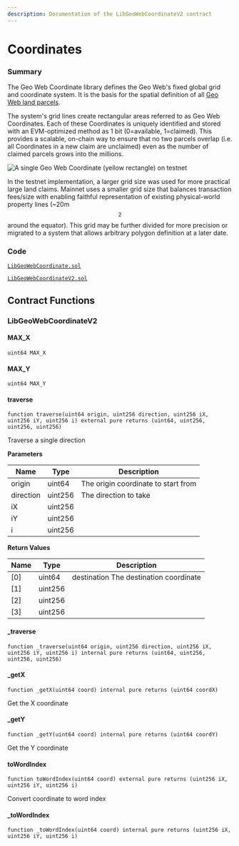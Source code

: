 ```yaml
---
description: Documentation of the LibGeoWebCoordinateV2 contract
---
```


# Coordinates

### Summary

The Geo Web Coordinate library defines the Geo Web's fixed global grid and coordinate system. It is the basis for the spatial definition of all [Geo Web land parcels](../../../../concepts/digital-land.md).

The system's grid lines create rectangular areas referred to as Geo Web Coordinates. Each of these Coordinates is uniquely identified and stored with an EVM-optimized method as 1 bit (0=available, 1=claimed). This provides a scalable, on-chain way to ensure that no two parcels overlap (i.e. all Coordinates in a new claim are unclaimed) even as the number of claimed parcels grows into the millions.

![A single Geo Web Coordinate (yellow rectangle) on testnet](/assets/geo-web-coordinate.png)

In the testnet implementation, a larger grid size was used for more practical large land claims. Mainnet uses a smaller grid size that balances transaction fees/size with enabling faithful representation of existing physical-world property lines (\~20m$$^2$$ around the equator). This grid may be further divided for more precision or migrated to a system that allows arbitrary polygon definition at a later date.

### Code

[`LibGeoWebCoordinate.sol`](https://github.com/Geo-Web-Project/core-contracts/blob/main/contracts/registry/libraries/LibGeoWebCoordinate.sol)

[`LibGeoWebCoordinateV2.sol`](https://github.com/Geo-Web-Project/core-contracts/blob/main/contracts/registry/libraries/LibGeoWebParcelV2.sol)

## Contract Functions

### LibGeoWebCoordinateV2

#### MAX_X

```solidity
uint64 MAX_X
```

#### MAX_Y

```solidity
uint64 MAX_Y
```

#### traverse

```solidity
function traverse(uint64 origin, uint256 direction, uint256 iX, uint256 iY, uint256 i) external pure returns (uint64, uint256, uint256, uint256)
```

Traverse a single direction

**Parameters**

| Name      | Type    | Description                         |
| --------- | ------- | ----------------------------------- |
| origin    | uint64  | The origin coordinate to start from |
| direction | uint256 | The direction to take               |
| iX        | uint256 |                                     |
| iY        | uint256 |                                     |
| i         | uint256 |                                     |

**Return Values**

| Name | Type    | Description                            |
| ---- | ------- | -------------------------------------- |
| \[0] | uint64  | destination The destination coordinate |
| \[1] | uint256 |                                        |
| \[2] | uint256 |                                        |
| \[3] | uint256 |                                        |

#### \_traverse

```solidity
function _traverse(uint64 origin, uint256 direction, uint256 iX, uint256 iY, uint256 i) internal pure returns (uint64, uint256, uint256, uint256)
```

#### \_getX

```solidity
function _getX(uint64 coord) internal pure returns (uint64 coordX)
```

Get the X coordinate

#### \_getY

```solidity
function _getY(uint64 coord) internal pure returns (uint64 coordY)
```

Get the Y coordinate

#### toWordIndex

```solidity
function toWordIndex(uint64 coord) external pure returns (uint256 iX, uint256 iY, uint256 i)
```

Convert coordinate to word index

#### \_toWordIndex

```solidity
function _toWordIndex(uint64 coord) internal pure returns (uint256 iX, uint256 iY, uint256 i)
```
